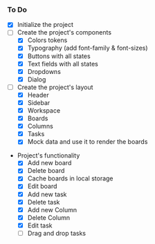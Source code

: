 ### To Do

- [x] Initialize the project
- [ ] Create the project's components
  - [x] Colors tokens
  - [x] Typography (add font-family & font-sizes)
  <!-- We will use Radix headless components -->
  - [x] Buttons with all states
  - [x] Text fields with all states
  - [x] Dropdowns
  - [x] Dialog
- [ ] Create the project's layout
  - [x] Header
  - [x] Sidebar
  - [x] Workspace
  - [x] Boards
  - [x] Columns
  - [x] Tasks
  - [x] Mock data and use it to render the boards
- Project's functionality
  - [x] Add new board
  - [x] Delete board
  - [x] Cache boards in local storage
  - [x] Edit board
  - [x] Add new task
  - [x] Delete task
  - [x] Add new Column
  - [x] Delete Column
  - [x] Edit task
  - [ ] Drag and drop tasks
